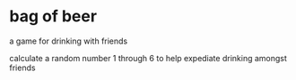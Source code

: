 # bag of beer 

a game for drinking with friends

calculate a random number 1 through 6 to help expediate drinking amongst friends